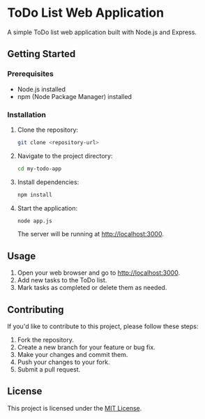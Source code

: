 # ToDo List Web Application

A simple ToDo list web application built with Node.js and Express.

## Getting Started

### Prerequisites

- Node.js installed
- npm (Node Package Manager) installed

### Installation

1. Clone the repository:

   ```bash
   git clone <repository-url>
   ```

2. Navigate to the project directory:

   ```bash
   cd my-todo-app
   ```

3. Install dependencies:

   ```bash
   npm install
   ```

4. Start the application:

   ```bash
   node app.js
   ```

   The server will be running at [http://localhost:3000](http://localhost:3000).

## Usage

1. Open your web browser and go to [http://localhost:3000](http://localhost:3000).
2. Add new tasks to the ToDo list.
3. Mark tasks as completed or delete them as needed.

## Contributing

If you'd like to contribute to this project, please follow these steps:

1. Fork the repository.
2. Create a new branch for your feature or bug fix.
3. Make your changes and commit them.
4. Push your changes to your fork.
5. Submit a pull request.

## License

This project is licensed under the [MIT License](LICENSE).

